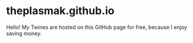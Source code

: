 # theplasmak.github.io
Hello! My Twines are hosted on this GitHub page for free, because I enjoy saving money.
